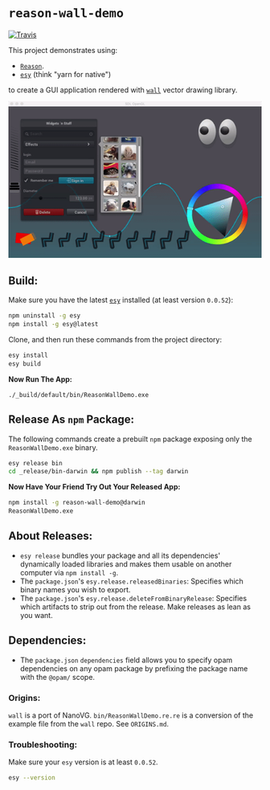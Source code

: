 # `reason-wall-demo`

[![Travis](https://img.shields.io/travis/jordwalke/reason-wall-demo.svg)](https://travis-ci.org/jordwalke/reason-wall-demo)

This project demonstrates using:

- [`Reason`](https://reasonml.github.io).
- [`esy`](https://github.com/esy/esy) (think "yarn for native")

to create a GUI application rendered with
[`wall`](https://github.com/let-def/wall) vector
drawing library.

![Wall Demo](./Demo.gif)


## Build:

Make sure you have the latest [`esy`](https://github.com/esy/esy) installed (at
least version `0.0.52`):
```sh
npm uninstall -g esy
npm install -g esy@latest
```

Clone, and then run these commands from the project directory:
```sh
esy install
esy build
```

**Now Run The App:**

```
./_build/default/bin/ReasonWallDemo.exe
```

## Release As `npm` Package:

The following commands create a prebuilt `npm` package exposing only the
`ReasonWallDemo.exe` binary.

```sh
esy release bin
cd _release/bin-darwin && npm publish --tag darwin
```

**Now Have Your Friend Try Out Your Released App:**

```sh
npm install -g reason-wall-demo@darwin
ReasonWallDemo.exe
```

## About Releases:

- `esy release` bundles your package and all its dependencies' dynamically
  loaded libraries and makes them usable on another computer via `npm install -g`.
- The `package.json`'s `esy.release.releasedBinaries`: Specifies which binary
  names you wish to export.
- The `package.json`'s `esy.release.deleteFromBinaryRelease`: Specifies which
  artifacts to strip out from the release. Make releases as lean as you want.

## Dependencies:
- The `package.json` `dependencies` field allows you to specify opam
  dependencies on any opam package by prefixing the package name with the
  `@opam/` scope.

### Origins:

`wall` is a port of NanoVG. `bin/ReasonWallDemo.re.re` is a conversion of the
example file from the `wall` repo. See `ORIGINS.md`.

### Troubleshooting:

Make sure your `esy` version is at least `0.0.52`.

```sh
esy --version
```
